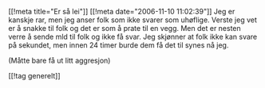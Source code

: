 [[!meta  title="Er så lei"]]
[[!meta  date="2006-11-10 11:02:39"]]
Jeg er kanskje rar, men jeg anser folk som ikke svarer som uhøflige. Verste jeg vet er å snakke til folk og det er som å prate til en vegg. Men det er nesten verre å sende mld til folk og ikke få svar. Jeg skjønner at folk ikke kan svare på sekundet, men innen 24 timer burde dem få det til synes nå jeg.

(Måtte bare få ut litt aggresjon)

[[!tag  generelt]]